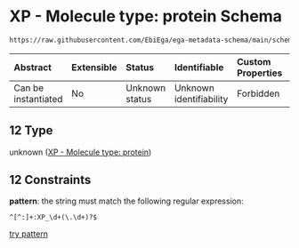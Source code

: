 # XP - Molecule type: protein Schema

```txt
https://raw.githubusercontent.com/EbiEga/ega-metadata-schema/main/schemas/EGA.common-definitions.json#/definitions/curieRefseqPattern/oneOf/12
```



| Abstract            | Extensible | Status         | Identifiable            | Custom Properties | Additional Properties | Access Restrictions | Defined In                                                                                           |
| :------------------ | :--------- | :------------- | :---------------------- | :---------------- | :-------------------- | :------------------ | :--------------------------------------------------------------------------------------------------- |
| Can be instantiated | No         | Unknown status | Unknown identifiability | Forbidden         | Allowed               | none                | [EGA.common-definitions.json\*](../../../schemas/EGA.common-definitions.json "open original schema") |

## 12 Type

unknown ([XP - Molecule type: protein](ega-12-definitions-refseq-accessions-data1098-curie-pattern-oneof-xp---molecule-type-protein.md))

## 12 Constraints

**pattern**: the string must match the following regular expression:&#x20;

```regexp
^[^:]+:XP_\d+(\.\d+)?$
```

[try pattern](https://regexr.com/?expression=%5E%5B%5E%3A%5D%2B%3AXP_%5Cd%2B\(%5C.%5Cd%2B\)%3F%24 "try regular expression with regexr.com")
